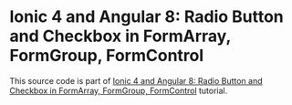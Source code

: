 # Ionic 4 and Angular 8: Radio Button and Checkbox in FormArray, FormGroup, FormControl

This source code is part of [Ionic 4 and Angular 8: Radio Button and Checkbox in FormArray, FormGroup, FormControl](https://www.djamware.com/post/5d4bcc0916af139536ec1906/ionic-4-and-angular-8-radio-button-and-checkbox-in-formarray) tutorial.
